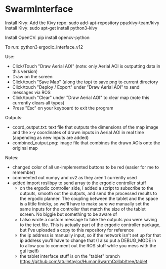 # SwarmInterface

Install Kivy:
Add the Kivy repo: sudo add-apt-repository ppa:kivy-team/kivy
Install Kivy: sudo apt-get install python3-kivy

Install OpenCV:
pip install opencv-python


To run:
python3 ergodic_interface_v12

Use:
- Click/Touch "Draw Aerial AOI" 
  (note: only Aerial AOI is outputting data in this version)
- Draw on the screen
- Click/touch "Save Map" (along the top) to save png to current directory
- Click/touch "Deploy / Export" under "Draw Aerial AOI" to send messages via ROS
- Click/touch "Clear" under "Draw Aerial AOI" to clear map (note this currently clears all types)
- Press "Esc" on your keyboard to exit the program

Outputs:
- coord_output.txt: text file that outputs the dimensions of the map image 
  and the x-y coordinates of drawn inputs in Aerial AOI in real time 
  (appending as new inputs are added)
- combined_output.png: image file that combines the drawn AOIs onto the original map


Notes: 
- changed color of all un-implemented buttons to be red (easier for me to remember)
- commented out numpy and cv2 as they aren't currently used
- added import roslibpy to send array to the ergodic controller stuff 
  - on the ergodic controller side, I added a script to subscribe to the outputs, smooth out the outputs, and send the processed results to the ergodic planner. The coupling between the tablet and the space is a little finicky, so we'll have to make sure we manually set the same inputs for the controller that match the size of the tablet screen. No biggie but something to be aware of 
  - I also wrote a custom message to take the outputs you were saving to the text file. This is actually part of the ergodic controller package, but I've uploaded a copy to this repository for reference
  - the ip address is manually input, so if the network isn't set up for that ip address you'll have to change that (I also put a DEBUG_MODE in to allow you to comment out the ROS stuff while you mess with the gui itself)
  - the tablet interface stuff is on the "tablet" branch https://github.com/atulletaylor/HumanSwarmCollab/tree/tablet 